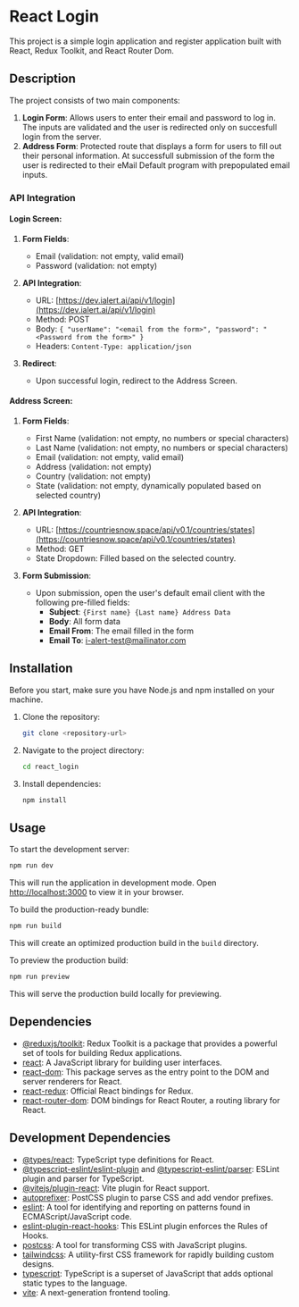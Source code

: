# React Login

This project is a simple login application and register application built with React, Redux Toolkit, and React Router Dom.

## Description

The project consists of two main components:

1. **Login Form**: Allows users to enter their email and password to log in. The inputs are validated and the user is redirected only on succesfull login from the server.
2. **Address Form**: Protected route that displays a form for users to fill out their personal information. At successfull submission of the form the user is redirected to their eMail Default program with prepopulated email inputs.

### API Integration

#### Login Screen:

1. **Form Fields**:

   - Email (validation: not empty, valid email)
   - Password (validation: not empty)

2. **API Integration**:

   - URL: [https://dev.ialert.ai/api/v1/login](https://dev.ialert.ai/api/v1/login)
   - Method: POST
   - Body: `{ "userName": "<email from the form>", "password": "<Password from the form>" }`
   - Headers: `Content-Type: application/json`

3. **Redirect**:
   - Upon successful login, redirect to the Address Screen.

#### Address Screen:

1. **Form Fields**:

   - First Name (validation: not empty, no numbers or special characters)
   - Last Name (validation: not empty, no numbers or special characters)
   - Email (validation: not empty, valid email)
   - Address (validation: not empty)
   - Country (validation: not empty)
   - State (validation: not empty, dynamically populated based on selected country)

2. **API Integration**:

   - URL: [https://countriesnow.space/api/v0.1/countries/states](https://countriesnow.space/api/v0.1/countries/states)
   - Method: GET
   - State Dropdown: Filled based on the selected country.

3. **Form Submission**:
   - Upon submission, open the user's default email client with the following pre-filled fields:
     - **Subject**: `{First name} {Last name} Address Data`
     - **Body**: All form data
     - **Email From**: The email filled in the form
     - **Email To**: i-alert-test@mailinator.com

## Installation

Before you start, make sure you have Node.js and npm installed on your machine.

1. Clone the repository:

   ```bash
   git clone <repository-url>
   ```

2. Navigate to the project directory:

   ```bash
   cd react_login
   ```

3. Install dependencies:

   ```bash
   npm install
   ```

## Usage

To start the development server:

```bash
npm run dev
```

This will run the application in development mode. Open [http://localhost:3000](http://localhost:3000) to view it in your browser.

To build the production-ready bundle:

```bash
npm run build
```

This will create an optimized production build in the `build` directory.

To preview the production build:

```bash
npm run preview
```

This will serve the production build locally for previewing.

## Dependencies

- [@reduxjs/toolkit](https://redux-toolkit.js.org/): Redux Toolkit is a package that provides a powerful set of tools for building Redux applications.
- [react](https://reactjs.org/): A JavaScript library for building user interfaces.
- [react-dom](https://reactjs.org/): This package serves as the entry point to the DOM and server renderers for React.
- [react-redux](https://react-redux.js.org/): Official React bindings for Redux.
- [react-router-dom](https://reactrouter.com/web/guides/quick-start): DOM bindings for React Router, a routing library for React.

## Development Dependencies

- [@types/react](https://www.npmjs.com/package/@types/react): TypeScript type definitions for React.
- [@typescript-eslint/eslint-plugin](https://www.npmjs.com/package/@typescript-eslint/eslint-plugin) and [@typescript-eslint/parser](https://www.npmjs.com/package/@typescript-eslint/parser):
  ESLint plugin and parser for TypeScript.
- [@vitejs/plugin-react](https://github.com/vitejs/vite/tree/main/packages/plugin-react): Vite plugin for React support.
- [autoprefixer](https://www.npmjs.com/package/autoprefixer): PostCSS plugin to parse CSS and add vendor prefixes.
- [eslint](https://eslint.org/): A tool for identifying and reporting on patterns found in ECMAScript/JavaScript code.
- [eslint-plugin-react-hooks](https://www.npmjs.com/package/eslint-plugin-react-hooks): This ESLint plugin enforces the Rules of Hooks.
- [postcss](https://postcss.org/): A tool for transforming CSS with JavaScript plugins.
- [tailwindcss](https://tailwindcss.com/): A utility-first CSS framework for rapidly building custom designs.
- [typescript](https://www.typescriptlang.org/): TypeScript is a superset of JavaScript that adds optional static types to the language.
- [vite](https://vitejs.dev/): A next-generation frontend tooling.

